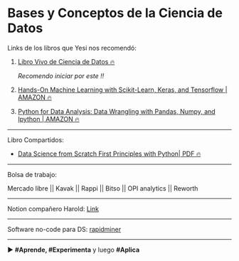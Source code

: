 # Bases y Conceptos de la Ciencia de Datos

Links de los libros que Yesi nos recomendó:

1. [Libro Vivo de Ciencia de Datos 🔥](https://librovivodecienciadedatos.ai/)

    _Recomendo iniciar por este !!_

2. [Hands-On Machine Learning with Scikit-Learn, Keras, and Tensorflow | AMAZON 🔥](https://www.amazon.com.mx/Hands-Machine-Learning-Scikit-Learn-Tensorflow/dp/1492032646?hvadid=360917869354&hvpos=&hvnetw=g&hvrand=11156986305717102215&hvpone=&hvptwo=&hvqmt=&hvdev=c&hvdvcmdl=&hvlocint=&hvlocphy=1010204&hvtargid=pla-523968811896&psc=1&linkCode=sl1&tag=yesi-days-20&linkId=2ee3bd476bb2a9576e45d70f6f37f754&language=es_MX&ref_=as_li_ss_tl)

3. [Python for Data Analysis: Data Wrangling with Pandas, Numpy, and Ipython | AMAZON 🔥](https://www.amazon.com.mx/Python-Data-Analysis-Wrangling-Ipython/dp/1491957662?hvadid=295464714464&hvpos=&hvnetw=g&hvrand=11156986305717102215&hvpone=&hvptwo=&hvqmt=&hvdev=c&hvdvcmdl=&hvlocint=&hvlocphy=1010204&hvtargid=pla-396828636441&psc=1&linkCode=sl1&tag=yesi-days-20&linkId=f4f5edfe4233446dda75eb030878a02f&language=es_MX&ref_=as_li_ss_tl)

---

Libro Compartidos:

- [Data Science from Scratch First Principles with Python| PDF 🔥](https://s3.us-west-2.amazonaws.com/secure.notion-static.com/f66d718d-d3da-4f09-a25a-55fa31765027/Data_Science_from_Scratch_First_Principles_with_Python_by_Joel_Grus.pdf?X-Amz-Algorithm=AWS4-HMAC-SHA256&X-Amz-Credential=AKIAT73L2G45EIPT3X45%2F20211115%2Fus-west-2%2Fs3%2Faws4_request&X-Amz-Date=20211115T081232Z&X-Amz-Expires=86400&X-Amz-Signature=5e20cdeeebe4f8f100cf9951e96cfb477b51533118d2de406de24088483f416e&X-Amz-SignedHeaders=host&response-content-disposition=filename%20%3D%22Data%2520Science%2520from%2520Scratch%2520First%2520Principles%2520with%2520Python%2520by%2520Joel%2520Grus.pdf%22)
---

Bolsa de trabajo:

Mercado libre || Kavak || Rappi || Bitso ||
OPI analytics || Reworth

---

Notion compañero Harold: [Link](https://scandalous-base-e4b.notion.site/Introducci-n-a-la-ciencia-de-datos-Bases-y-conceptos-de-la-ciencia-de-datos-37df6fa607e04a6092b8b6b14c016c72)

---

Software no-code para DS: [rapidminer](https://rapidminer.com/)

---
▶️ **#Aprende, #Experimenta** y luego **#Aplica**